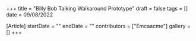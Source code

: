 +++
title = "Billy Bob Talking Walkaround Prototype"
draft = false
tags = []
date = 09/08/2022

[Article]
startDate = ""
endDate = ""
contributors = ["Emcaacme"]
gallery = []
+++
